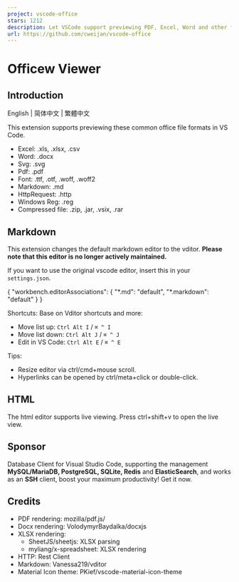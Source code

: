 ```yaml
---
project: vscode-office
stars: 1212
description: Let VSCode support previewing PDF, Excel, Word and other formats, and add markdown WYSIWYG editor.
url: https://github.com/cweijan/vscode-office
---
```


Officew Viewer
==============

Introduction
------------

English | 简体中文 | 繁體中文

This extension supports previewing these common office file formats in VS Code.

-   Excel: .xls, .xlsx, .csv
-   Word: .docx
-   Svg: .svg
-   Pdf: .pdf
-   Font: .ttf, .otf, .woff, .woff2
-   Markdown: .md
-   HttpRequest: .http
-   Windows Reg: .reg
-   Compressed file: .zip, .jar, .vsix, .rar

Markdown
--------

This extension changes the default markdown editor to the vditor. **Please note that this editor is no longer actively maintained.**

If you want to use the original vscode editor, insert this in your `settings.json`.

{
    "workbench.editorAssociations": {
        "\*.md": "default",
        "\*.markdown": "default"
    }
}

Shortcuts: Base on Vditor shortcuts and more:

-   Move list up: `Ctrl Alt I` / `⌘ ^ I`
-   Move list down: `Ctrl Alt J` / `⌘ ^ J`
-   Edit in VS Code: `Ctrl Alt E` / `⌘ ^ E`

Tips:

-   Resize editor via ctrl/cmd+mouse scroll.
-   Hyperlinks can be opened by ctrl/meta+click or double-click.

HTML
----

The html editor supports live viewing. Press ctrl+shift+v to open the live view.

Sponsor
-------

Database Client for Visual Studio Code, supporting the management **MySQL/MariaDB, PostgreSQL, SQLite, Redis** and **ElasticSearch**, and works as an **SSH** client, boost your maximum productivity! Get it now.

Credits
-------

-   PDF rendering: mozilla/pdf.js/
-   Docx rendering: VolodymyrBaydalka/docxjs
-   XLSX rendering:
    -   SheetJS/sheetjs: XLSX parsing
    -   myliang/x-spreadsheet: XLSX rendering
-   HTTP: Rest Client
-   Markdown: Vanessa219/vditor
-   Material Icon theme: PKief/vscode-material-icon-theme
